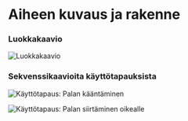 # Aiheen kuvaus ja rakenne


### Luokkakaavio


![Luokkakaavio](https://yuml.me/bf80dc51)



### Sekvenssikaavioita käyttötapauksista


![Käyttötapaus: Palan kääntäminen](https://www.websequencediagrams.com/cgi-bin/cdraw?lz=dGl0bGUgS8OkeXR0w7Z0YXBhdXM6IFBhbGFuIGvDpMOkbnTDpG1pbmVuCk1haW4gLT4gVGV0cmlzOiBuZXcABQcoKQAMEXJ1bigpCgAlBiAtPiBOYXBwYWltaXN0b25LdXVudGVsaWphAD8GAAYWADILUGVsaWxhdXQAKQcABgkoKQoAEgkAgRIIb21pbm8AgRMKAAoFAIEVCwBwGFZLX1VQCgCBEBYAgWkMdACBeAUua2Fhbm5hAIFVDQCBGgtwAIEoCAAeCgCBEBh0AIErCC5zZXVyYWF2YUthYW5ub3MAgjcHAIFKBQCBdQ9yZXR1cm4gdHVsb3MAgXMOAIIeC29ua29UaWxhYSgAIwUsIHgsIHkAgiEPAIEnDG9pc3RhAIImDABBGACBKAoAgUcWAIMiC21lcmtpdHNlADMkcmVwYWludCgp&s=napkin)


![Käyttötapaus: Palan siirtäminen oikealle](https://www.websequencediagrams.com/cgi-bin/cdraw?lz=dGl0bGUgS8OkeXR0w7Z0YXBhdXM6IFBhbGFuIHNpaXJ0w6RtaW5lbiBvaWtlYWxsZQpNYWluIC0-IFRldHJpczogbmV3AAUHKCkADBFydW4oKQoAJQYgLT4gTmFwcGFpbWlzdG9uS3V1bnRlbGlqYQA_BgAGFgAyC1BlbGlsYXV0ACkHAAYJKCkKABIJAIESCG9taW5vAIETCgAKBQCBFQsAcBhWS19SSUdIVAoAgRMWAIFsDHQAgXsFLmxpaWt1TwCCFgcAgV8NAIEkC3AAgTIILnNpaXJyYQAlCwCBIhh0AIE9CC5zZXVyYWF2YUthYW5ub3MAgkkHAIFcBQCCBw9yZXR1cm4gdHVsb3MAggUOAIIwC29ua29UaWxhYSgAIwUsIHgsIHkAgjMPAIEvDG9pc3RhAII4DABBGHgrKwBcGW1lcmtpdHNlACQkcmVwYWludACDQhQAhE4FAIFeBwCDXQg&s=napkin)
